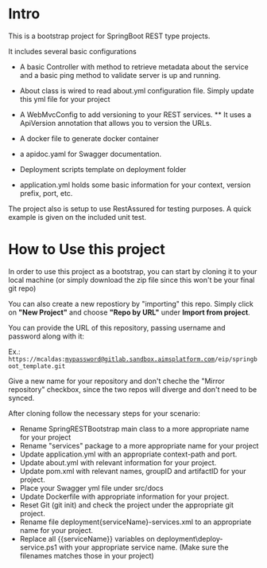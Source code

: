 # Intro
This is a bootstrap project for SpringBoot REST type projects.

It includes several basic configurations
* A basic Controller with method to retrieve metadata about the service and a basic ping method to validate server is up and running.
* About class is wired to read about.yml configuration file. Simply update this yml file for your project
* A WebMvcConfig to add versioning to your REST services.
** It uses a ApiVersion annotation that allows you to version the URLs.
* A docker file to generate docker container
* a apidoc.yaml for Swagger documentation.
* Deployment scripts template on deployment folder

* application.yml holds some basic information for your context, version prefix, port, etc.


The project also is setup to use RestAssured for testing purposes. A quick example is given on the included unit test.

# How to Use this project
In order to use this project as a bootstrap, you can start by cloning it to your local machine
(or simply download the zip file since this won't be your final git repo)

You can also create a new repostiory by "importing" this repo. Simply click on **"New Project"**
and choose **"Repo by URL"** under **Import from project**.

You can provide the URL of this repository, passing username and password along with it:

Ex.:
<code>https://mcaldas:mypassword@gitlab.sandbox.aimsplatform.com/eip/springboot_template.git</code>

Give a new name for your repository and don't cheche the "Mirror repository" checkbox,
since the two repos will diverge and don't need to be synced.

After cloning follow the necessary steps for your scenario:
* Rename SpringRESTBootstrap main class to a more appropriate name for your project
* Rename "services" package to a more appropriate name for your project
* Update application.yml with an appropriate context-path and port.
* Update about.yml with relevant information for your project.
* Update pom.xml with relevant names, groupID and artifactID for your project.
* Place your Swagger yml file under src/docs
* Update Dockerfile with appropriate information for your project.
* Reset Git (git init) and check the project under the appropriate git project.
* Rename file deployment\{serviceName}-services.xml to an appropriate name for your project.
* Replace all {{serviceName}} variables on deployment\deploy-service.ps1 with your appropriate service name.
(Make sure the filenames matches those in your project)

